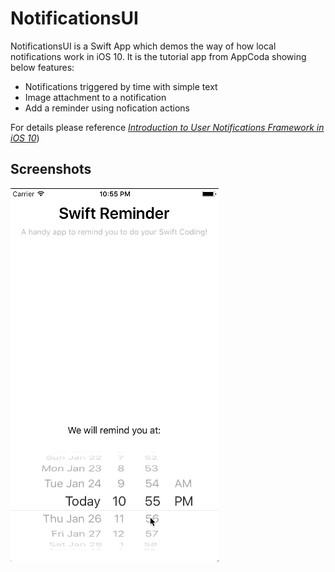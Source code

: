 NotificationsUI
==========
NotificationsUI is a Swift App which demos the way of how local notifications work in iOS 10. It is the tutorial app from AppCoda showing below features:

- Notifications triggered by time with simple text
- Image attachment to a notification
- Add a reminder using nofication actions

For details please reference [*Introduction to User Notifications Framework in iOS 10*](https://www.appcoda.com/ios10-user-notifications-guide/))

## Screenshots
![NotificationsUI](./NotificationsUI.gif)

